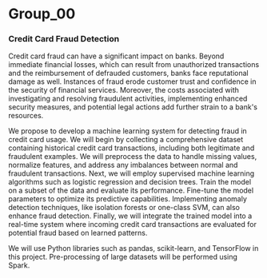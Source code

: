 # Group_00

### Credit Card Fraud Detection

Credit card fraud can have a significant impact on banks. Beyond immediate financial losses, which can result from unauthorized transactions and the reimbursement of defrauded customers, banks face reputational damage as well. Instances of fraud erode customer trust and confidence in the security of financial services. Moreover, the costs associated with investigating and resolving fraudulent activities, implementing enhanced security measures, and potential legal actions add further strain to a bank's resources.

We propose to develop a machine learning system for detecting fraud in credit card usage. We will begin by collecting a comprehensive dataset containing historical credit card transactions, including both legitimate and fraudulent examples. We will preprocess the data to handle missing values, normalize features, and address any imbalances between normal and fraudulent transactions. Next, we will employ supervised machine learning algorithms such as logistic regression and decision trees. Train the model on a subset of the data and evaluate its performance. Fine-tune the model parameters to optimize its predictive capabilities. Implementing anomaly detection techniques, like isolation forests or one-class SVM, can also enhance fraud detection. Finally, we will integrate the trained model into a real-time system where incoming credit card transactions are evaluated for potential fraud based on learned patterns.

We will use Python libraries such as pandas, scikit-learn, and TensorFlow in this project. Pre-processing of large datasets will be performed using Spark.
